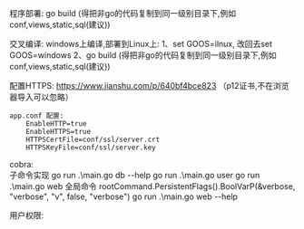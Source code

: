 程序部署:
go build (得把非go的代码复制到同一级别目录下,例如conf,views,static,sql(建议))

交叉编译:
    windows上编译,部署到Linux上:
        1、set GOOS=ilnux, 改回去set GOOS=windows
        2、go build (得把非go的代码复制到同一级别目录下,例如conf,views,static,sql(建议))

配置HTTPS:
    https://www.jianshu.com/p/640bf4bce823  （p12证书,不在浏览器导入可以忽略）
    
    app.conf 配置:
        EnableHTTP=true
        EnableHTTPS=true
        HTTPSCertFile=conf/ssl/server.crt
        HTTPSKeyFile=conf/ssl/server.key

cobra:  
子命令实现
    go run .\main.go db --help
    go run .\main.go user
    go run .\main.go web
全局命令
    rootCommand.PersistentFlags().BoolVarP(&verbose, "verbose", "v", false, "verbose")
    go run .\main.go web --help


用户权限:


  
